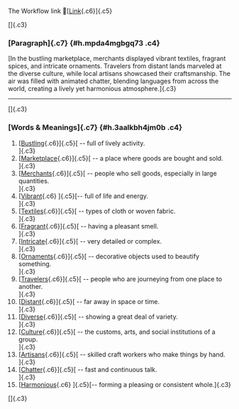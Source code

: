 The Workflow link
👏[[Link](https://www.google.com/url?q=http://www.google.com&sa=D&source=editors&ust=1756823515391472&usg=AOvVaw1URHVgbHbCg0oF43XOLl8V){.c6}]{.c5}

[]{.c3}

### [Paragraph]{.c7} {#h.mpda4mgbgq73 .c4}

[In the bustling marketplace, merchants displayed vibrant textiles,
fragrant spices, and intricate ornaments. Travelers from distant lands
marveled at the diverse culture, while local artisans showcased their
craftsmanship. The air was filled with animated chatter, blending
languages from across the world, creating a lively yet harmonious
atmosphere.]{.c3}

------------------------------------------------------------------------

[]{.c3}

### [Words & Meanings]{.c7} {#h.3aalkbh4jm0b .c4}

1.  [[Bustling](https://www.google.com/url?q=http://www.google.com&sa=D&source=editors&ust=1756823515392674&usg=AOvVaw2lixHcIxRZR9OLNUn8vDwi){.c6}]{.c5}[ --
    full of lively activity.\
    ]{.c3}
2.  [[Marketplace](https://www.google.com/url?q=http://www.google.com&sa=D&source=editors&ust=1756823515392960&usg=AOvVaw1mUZ81mctN_FIrVoAmxuV4){.c6}]{.c5}[ --
    a place where goods are bought and sold.\
    ]{.c3}
3.  [[Merchants](https://www.google.com/url?q=http://www.google.com&sa=D&source=editors&ust=1756823515393266&usg=AOvVaw3hx7bEiBbUJxX77nWorFyj){.c6}]{.c5}[ --
    people who sell goods, especially in large quantities.\
    ]{.c3}
4.  [[Vibrant](https://www.google.com/url?q=http://www.google.com&sa=D&source=editors&ust=1756823515393666&usg=AOvVaw0W1i78h1MRu-zYYZHo-M8t){.c6}
    ]{.c5}[-- full of life and energy.\
    ]{.c3}
5.  [[Textiles](https://www.google.com/url?q=http://www.google.com&sa=D&source=editors&ust=1756823515393905&usg=AOvVaw0orx7ZkI1TBRNhnldGzEAQ){.c6}]{.c5}[ --
    types of cloth or woven fabric.\
    ]{.c3}
6.  [[Fragrant](https://www.google.com/url?q=http://www.google.com&sa=D&source=editors&ust=1756823515394153&usg=AOvVaw3prbeRT212aAb_Yw_Aqk0O){.c6}]{.c5}[ --
    having a pleasant smell.\
    ]{.c3}
7.  [[Intricate](https://www.google.com/url?q=http://www.google.com&sa=D&source=editors&ust=1756823515394321&usg=AOvVaw0JJdpV5MWCpJQESeD4qd_j){.c6}]{.c5}[ --
    very detailed or complex.\
    ]{.c3}
8.  [[Ornaments](https://www.google.com/url?q=http://www.google.com&sa=D&source=editors&ust=1756823515394494&usg=AOvVaw01UFKYQIfmjA3LjxKLucbJ){.c6}]{.c5}[ --
    decorative objects used to beautify something.\
    ]{.c3}
9.  [[Travelers](https://www.google.com/url?q=http://www.google.com&sa=D&source=editors&ust=1756823515394767&usg=AOvVaw1B_hTMQzeZw4ceTnQtKB3Y){.c6}]{.c5}[ --
    people who are journeying from one place to another.\
    ]{.c3}
10. [[Distant](https://www.google.com/url?q=http://www.google.com&sa=D&source=editors&ust=1756823515395013&usg=AOvVaw3vu5z9L_lKOsEk4S2pAVyi){.c6}]{.c5}[ --
    far away in space or time.\
    ]{.c3}
11. [[Diverse](https://www.google.com/url?q=http://www.google.com&sa=D&source=editors&ust=1756823515395193&usg=AOvVaw0h7BJIXpKptub8egaVXYQW){.c6}]{.c5}[ --
    showing a great deal of variety.\
    ]{.c3}
12. [[Culture](https://www.google.com/url?q=http://www.google.com&sa=D&source=editors&ust=1756823515395391&usg=AOvVaw2isnFAbBxAxW05JbpLBDuV){.c6}]{.c5}[ --
    the customs, arts, and social institutions of a group.\
    ]{.c3}
13. [[Artisans](https://www.google.com/url?q=http://www.google.com&sa=D&source=editors&ust=1756823515395594&usg=AOvVaw3uPpdZNjMPv3MkUb70xffq){.c6}]{.c5}[ --
    skilled craft workers who make things by hand.\
    ]{.c3}
14. [[Chatter](https://www.google.com/url?q=http://www.google.com&sa=D&source=editors&ust=1756823515395809&usg=AOvVaw2PT9jDw0b-RuqvpZSjXp0p){.c6}]{.c5}[ --
    fast and continuous talk.\
    ]{.c3}
15. [[Harmonious](https://www.google.com/url?q=http://www.google.com&sa=D&source=editors&ust=1756823515395995&usg=AOvVaw21xsHO_qZ0alJ46WpsYLZA){.c6}
    ]{.c5}[-- forming a pleasing or consistent whole.]{.c3}

[]{.c3}

